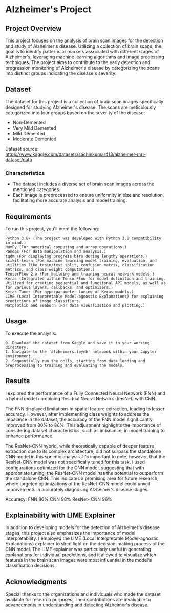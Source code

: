 # Alzheimer's Project

## Project Overview

This project focuses on the analysis of brain scan images for the detection and study of Alzheimer's disease. Utilizing a collection of brain scans, the goal is to identify patterns or markers associated with different stages of Alzheimer's, leveraging machine learning algorithms and image processing techniques. The project aims to contribute to the early detection and progression monitoring of Alzheimer's disease by categorizing the scans into distinct groups indicating the disease's severity.

## Dataset

The dataset for this project is a collection of brain scan images specifically designed for studying Alzheimer's disease. The scans are meticulously categorized into four groups based on the severity of the disease:
- Non-Demented
- Very Mild Demented
- Mild Demented
- Moderate Demented

Dataset source: https://www.kaggle.com/datasets/sachinkumar413/alzheimer-mri-dataset/data

### Characteristics
- The dataset includes a diverse set of brain scan images across the mentioned categories.
- Each image is preprocessed to ensure uniformity in size and resolution, facilitating more accurate analysis and model training.

## Requirements

To run this project, you'll need the following:
```plaintext
Python 3.8+ (The project was developed with Python 3.8 compatibility in mind.)
NumPy (For numerical computing and array operations.)
Pandas (For data manipulation and analysis.)
tqdm (For displaying progress bars during lengthy operations.)
scikit-learn (For machine learning model training, evaluation, and utilities like train/test split, confusion matrix, classification metrics, and class weight computation.)
TensorFlow 2.x (For building and training neural network models.)
Keras (Integrated within TensorFlow for model definition and training. Utilized for creating sequential and functional API models, as well as for various layers, callbacks, and optimizers.)
Keras Tuner (For hyperparameter tuning of Keras models.)
LIME (Local Interpretable Model-agnostic Explanations) for explaining predictions of image classifiers.
Matplotlib and seaborn (For data visualization and plotting.)

```

## Usage

To execute the analysis:
```plaintext
0. Download the dataset from Kaggle and save it in your working directory. 
1. Navigate to the 'alzheimers.ipynb' notebook within your Jupyter environment.
2. Sequentially run the cells, starting from data loading and preprocessing to training and evaluating the models.
```

## Results

I explored the performance of a Fully Connected Neural Network (FNN) and a hybrid model combining Residual Neural Network (ResNet) with CNN. 

The FNN displayed limitations in spatial feature extraction, leading to lesser accuracy. However, after implementing class weights to address the imbalance in the dataset, the accuracy of the FNN model significantly improved from 80% to 86%. This adjustment highlights the importance of considering dataset characteristics, such as imbalance, in model training to enhance performance.

The ResNet-CNN hybrid, while theoretically capable of deeper feature extraction due to its complex architecture, did not surpass the standalone CNN model in this specific analysis. It's important to note, however, that the ResNet-CNN model was not specifically tuned for this task. I used configurations optimized for the CNN model, suggesting that with appropriate tuning, the ResNet-CNN model has the potential to outperform the standalone CNN. This indicates a promising area for future research, where targeted optimizations of the ResNet-CNN model could unveil improvements in accurately diagnosing Alzheimer's disease stages.

Accuracy: 
FNN 86%
CNN 98%
ResNet- CNN 96%

## Explainability with LIME Explainer

In addition to developing models for the detection of Alzheimer's disease stages, this project also emphasizes the importance of model interpretability. I employed the LIME (Local Interpretable Model-agnostic Explanations) explainer to shed light on the decision-making process of the CNN model. The LIME explainer was particularly useful in generating explanations for individual predictions, and it allowed to visualize which features in the brain scan images were most influential in the model's classification decisions.


## Acknowledgments

Special thanks to the organizations and individuals who made the dataset available for research purposes. Their contributions are invaluable to advancements in understanding and detecting Alzheimer's disease.
